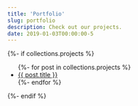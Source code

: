 ```yaml
---
title: 'Portfolio'
slug: portfolio
description: Check out our projects.
date: 2019-01-03T00:00:00-5
---
```

{%- if collections.projects %}
<ul class="projects">
  {%- for post in collections.projects %}
  <li class="project">
    <a href="/portfolio/{{ post.slug }}">{{ post.title }}</a>
  </li><!-- .project -->
  {%- endfor %}
</ul><!-- .projects -->
{%- endif %}